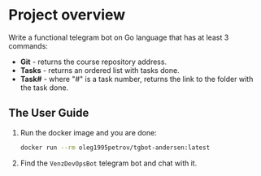 # Project overview

Write a functional telegram bot on Go language that has at least 3 commands:  
  * **Git** - returns the course repository address.
  * **Tasks** - returns an ordered list with tasks done.
  * **Task#** - where "#" is a task number, returns the link to the folder with the task done.

 ## The User Guide

1. Run the docker image and you are done:

    ```bash
    docker run --rm oleg1995petrov/tgbot-andersen:latest
    ```

2. Find the `VenzDevOpsBot` telegram bot and chat with it.
